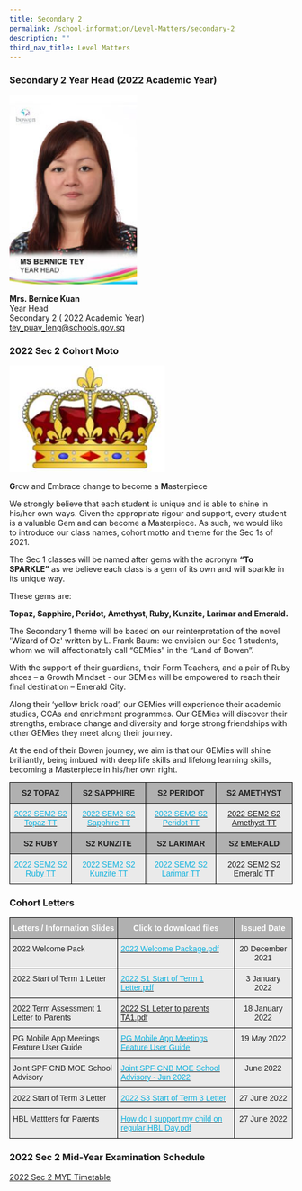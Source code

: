 ```yaml
---
title: Secondary 2
permalink: /school-information/Level-Matters/secondary-2
description: ""
third_nav_title: Level Matters
---
```

### Secondary 2 Year Head (2022 Academic Year)


<img src="/images/MS-BERNICE-TEY.jpeg" 
     style="width:45%">
		 
<b>Mrs. Bernice Kuan</b><br>
Year Head  <br>
Secondary 2 ( 2022 Academic Year)  <br>
[tey\_puay\_leng@schools.gov.sg](mailto:tey_puay_leng@schools.gov.sg)

### 2022 Sec 2 Cohort Moto

<img src="/images/2021%20Sec1%20Cohort%20Moto.jpg" 
     style="width:55%">
		 
**G**row and **E**mbrace change to become a **M**asterpiece

We strongly believe that each student is unique and is able to shine in his/her own ways. Given the appropriate rigour and support, every student is a valuable Gem and can become a Masterpiece. As such, we would like to introduce our class names, cohort motto and theme for the Sec 1s of 2021. 

The Sec 1 classes will be named after gems with the acronym **“To SPARKLE”** as we believe each class is a gem of its own and will sparkle in its unique way.

These gems are: 

**Topaz, Sapphire, Peridot, Amethyst, Ruby, Kunzite, Larimar and Emerald.**
  
The Secondary 1 theme will be based on our reinterpretation of the novel 'Wizard of Oz' written by L. Frank Baum: we envision our Sec 1 students, whom we will affectionately call “GEMies” in the “Land of Bowen”. 

  

With the support of their guardians, their Form Teachers, and a pair of Ruby shoes – a Growth Mindset - our GEMies will be empowered to reach their final destination – Emerald City.

  

Along their ‘yellow brick road’, our GEMies will experience their academic studies, CCAs and enrichment programmes. Our GEMies will discover their strengths, embrace change and diversity and forge strong friendships with other GEMies they meet along their journey.


At the end of their Bowen journey, we aim is that our GEMies will shine brilliantly, being imbued with deep life skills and lifelong learning skills, becoming a Masterpiece in his/her own right.

<style type="text/css">
.tg  {border-collapse:collapse;border-spacing:0;}
.tg td{border-color:black;border-style:solid;border-width:1px;font-family:Arial, sans-serif;font-size:14px;
  overflow:hidden;padding:10px 5px;word-break:normal;}
.tg th{border-color:black;border-style:solid;border-width:1px;font-family:Arial, sans-serif;font-size:14px;
  font-weight:normal;overflow:hidden;padding:10px 5px;word-break:normal;}
.tg .tg-dwlh{background-color:#B0B0B0;color:#222;font-weight:bold;text-align:center;vertical-align:middle}
.tg .tg-uxuj{background-color:#EAEAEA;color:#0FB3DF;text-align:center;vertical-align:top}
</style>
<table class="tg">
<thead>
  <tr>
    <th class="tg-dwlh"><span style="color:#222;background-color:#B0B0B0">S2 TOPAZ</span><br></th>
    <th class="tg-dwlh"><span style="color:#222;background-color:#B0B0B0">S2 SAPPHIRE</span><br></th>
    <th class="tg-dwlh"><span style="color:#222;background-color:#B0B0B0">S2 PERIDOT</span><br></th>
    <th class="tg-dwlh"><span style="color:#222;background-color:#B0B0B0">S2 AMETHYST</span><br></th>
  </tr>
</thead>
<tbody>
  <tr>
    <td class="tg-uxuj"><a href="/files/2022%20SEM2%20S2T%20V1.pdf"><span style="text-decoration:none;color:#0FB3DF">2022 SEM2 S2 Topaz TT</span></a><br></td>
    <td class="tg-uxuj"><a href="/files/2022%20SEM2%20S2S%20V1.pdf"><span style="text-decoration:none;color:#0FB3DF">2022 SEM2 S2 Sapphire TT</span></a><br></td>
    <td class="tg-uxuj"><a href="/files/2022%20SEM2%20S2P%20V1.pdf"><span style="text-decoration:none;color:#0FB3DF">2022 SEM2 S2 Peridot TT</span></a><br></td>
    <td class="tg-uxuj"><a href="/files/2022%20SEM2%20S2A%20V1.pdf">2022 SEM2 S2 Amethyst TT</a><br></td>
  </tr>
  <tr>
    <td class="tg-dwlh"><span style="color:#222;background-color:#B0B0B0">S2 RUBY</span><br></td>
    <td class="tg-dwlh"><span style="color:#222;background-color:#B0B0B0">S2 KUNZITE</span><br></td>
    <td class="tg-dwlh"><span style="color:#222;background-color:#B0B0B0">S2 LARIMAR</span><br></td>
    <td class="tg-dwlh"><span style="color:#222;background-color:#B0B0B0">S2 EMERALD</span><br></td>
  </tr>
  <tr>
    <td class="tg-uxuj"><a href="/files/2022%20SEM2%20S2R%20V1.pdf"><span style="text-decoration:none;color:#0FB3DF">2022 SEM2 S2 Ruby TT</span></a><br></td>
    <td class="tg-uxuj"><a href="/files/2022%20SEM2%20S2K%20V1.pdf"><span style="text-decoration:none;color:#0FB3DF">2022 SEM2 S2 Kunzite TT</span></a><br></td>
    <td class="tg-uxuj"><a href="/files/2022%20SEM2%20S2L%20V1.pdf"><span style="text-decoration:none;color:#0FB3DF">2022 SEM2 S2 Larimar TT</span></a><br></td>
    <td class="tg-uxuj"><a href="/files/2022%20SEM2%20S2E%20V1.pdf">2022 SEM2 S2 Emerald TT</a><br></td>
  </tr>
</tbody>
</table>

### Cohort Letters
<style type="text/css">
.tg  {border-collapse:collapse;border-spacing:0;}
.tg td{border-color:black;border-style:solid;border-width:1px;font-family:Arial, sans-serif;font-size:14px;
  overflow:hidden;padding:10px 5px;word-break:normal;}
.tg th{border-color:black;border-style:solid;border-width:1px;font-family:Arial, sans-serif;font-size:14px;
  font-weight:normal;overflow:hidden;padding:10px 5px;word-break:normal;}
.tg .tg-y7qa{background-color:#EAEAEA;color:#222;text-align:left;vertical-align:top}
.tg .tg-ii8k{background-color:#EAEAEA;color:#222;text-align:center;vertical-align:top}
.tg .tg-g6bv{background-color:#B0B0B0;color:#FFF;font-weight:bold;text-align:left;vertical-align:top}
.tg .tg-efmh{background-color:#B0B0B0;color:#FFF;font-weight:bold;text-align:center;vertical-align:top}
.tg .tg-dpzh{background-color:#EAEAEA;color:#0FB3DF;text-align:left;vertical-align:top}
.tg .tg-bvia{background-color:#EAEAEA;color:#222;text-align:left;vertical-align:middle}
</style>
<table class="tg">
<thead>
  <tr>
    <th class="tg-g6bv">Letters / Information Slides</th>
    <th class="tg-efmh">Click to download files</th>
    <th class="tg-efmh">Issued Date</th>
  </tr>
</thead>
<tbody>
  <tr>
    <td class="tg-y7qa">2022 Welcome Pack</td>
    <td class="tg-dpzh"><a href="/files/2022%20Welcome%20Package.pdf"><span style="text-decoration:none;color:#0FB3DF">2022 Welcome Package.pdf</span></a><br></td>
    <td class="tg-ii8k">20 December 2021</td>
  </tr>
  <tr>
    <td class="tg-y7qa">2022 Start of Term 1 Letter</td>
    <td class="tg-dpzh"><a href="/files/2022%20S1%20Start%20of%20Term%201%20Letter.pdf"><span style="text-decoration:none;color:#0FB3DF">2022 S1 Start of Term 1 Letter.pdf</span></a><br></td>
    <td class="tg-ii8k">3 January 2022 </td>
  </tr>
  <tr>
    <td class="tg-y7qa">2022 Term Assessment 1 Letter to Parents</td>
    <td class="tg-dpzh"><a href="/files/2022%20S1%20Letter%20to%20parents%20TA1.pdf)">2022 S1 Letter to parents TA1.pdf</a><br></td>
    <td class="tg-ii8k"> 18 January 2022</td>
  </tr>
  <tr>
    <td class="tg-y7qa">PG Mobile App Meetings Feature User Guide<br></td>
    <td class="tg-dpzh"><a href="/files/PG%20Mobile%20App%20Meetings%20Feature%20User%20Guide.pdf"><span style="text-decoration:none;color:#0FB3DF">PG Mobile App Meetings Feature User Guide</span></a> </td>
    <td class="tg-ii8k">19 May 2022<br></td>
  </tr>
  <tr>
    <td class="tg-y7qa">Joint SPF CNB MOE School Advisory<span style="color:#222;background-color:#EAEAEA"> </span></td>
    <td class="tg-dpzh"><a href="/files/Joint%20SPF%20CNB%20MOE%20School%20Advisory%20-%20Jun%202022.pdf"><span style="text-decoration:none;color:#0FB3DF">Joint SPF CNB MOE School Advisory - Jun 2022</span></a>  </td>
    <td class="tg-ii8k"> June 2022</td>
  </tr>
  <tr>
    <td class="tg-y7qa">2022 Start of Term 3 Letter<br></td>
    <td class="tg-dpzh"><a href="/files/2022%20Term%203%20Letter_%20Sec%201.pdf"><span style="text-decoration:none;color:#0FB3DF">2022 S3 Start of Term 3 Letter</span></a>  </td>
    <td class="tg-ii8k">27 June 2022 </td>
  </tr>
  <tr>
    <td class="tg-y7qa">HBL Mattters for Parents</td>
    <td class="tg-dpzh"><a href="/files/How%20do%20I%20support%20my%20child%20on%20regular%20HBL%20Day.pdf"><span style="text-decoration:none;color:#0FB3DF">How do I support my child on regular HBL Day.pdf</span></a>  </td>
    <td class="tg-ii8k">27 June 2022 </td>
  </tr>
</tbody>
</table>

### 2022 Sec 2 Mid-Year Examination Schedule
[2022 Sec 2 MYE Timetable](/files/2022%20Sec%202%20MYE%20TT.pdf)